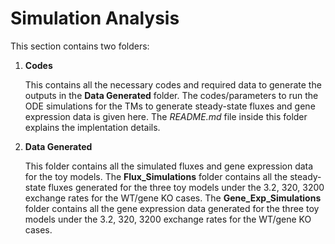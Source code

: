 # Simulation Analysis

This section contains two folders:
1) **Codes**
   
   This contains all the necessary codes and required data to generate the outputs in the **Data Generated** folder. The codes/parameters to run the ODE simulations for the TMs to generate steady-state fluxes and gene expression data is given here. The *README.md* file inside this folder explains the implentation details.
3) **Data Generated**
   
   This folder contains all the simulated fluxes and gene expression data for the toy models. The **Flux_Simulations** folder contains all the steady-state fluxes generated for the three toy models under the 3.2, 320, 3200 exchange rates for the WT/gene KO cases. The **Gene_Exp_Simulations** folder contains all the gene expression data generated for the three toy models under the 3.2, 320, 3200 exchange rates for the WT/gene KO cases.
